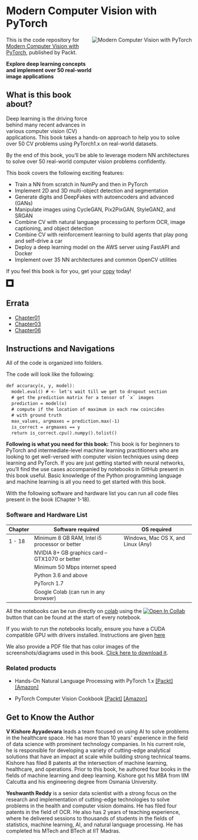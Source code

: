 # Modern Computer Vision with PyTorch

<a href="https://www.packtpub.com/product/modern-computer-vision-with-pytorch/9781839213472?utm_source=github&utm_medium=repository&utm_campaign=9781839213472"><img src="https://static.packt-cdn.com/products/9781839213472/cover/smaller" alt="Modern Computer Vision with PyTorch" height="256px" align="right"></a>

This is the code repository for [Modern Computer Vision with PyTorch](https://www.packtpub.com/product/modern-computer-vision-with-pytorch/9781839213472?utm_source=github&utm_medium=repository&utm_campaign=9781839213472), published by Packt.

**Explore deep learning concepts and implement over 50 real-world image applications**

## What is this book about?
Deep learning is the driving force behind many recent advances in various computer vision (CV) applications. This book takes a hands-on approach to help you to solve over 50 CV problems using PyTorch1.x on real-world datasets.

By the end of this book, you’ll be able to leverage modern NN architectures to solve over 50 real-world computer vision problems confidently.

This book covers the following exciting features: 
* Train a NN from scratch in NumPy and then in PyTorch
* Implement 2D and 3D multi-object detection and segmentation
* Generate digits and DeepFakes with autoencoders and advanced (GANs)
* Manipulate images using CycleGAN, Pix2PixGAN, StyleGAN2, and SRGAN
* Combine CV with natural language processing to perform OCR, image captioning, and object detection
* Combine CV with reinforcement learning to build agents that play pong and self-drive a car
* Deploy a deep learning model on the AWS server using FastAPI and Docker
* Implement over 35 NN architectures and common OpenCV utilities

If you feel this book is for you, get your [copy](https://www.amazon.com/dp/1839213477) today!

<a href="https://www.packtpub.com/?utm_source=github&utm_medium=banner&utm_campaign=GitHubBanner"><img src="https://raw.githubusercontent.com/PacktPublishing/GitHub/master/GitHub.png" alt="https://www.packtpub.com/" border="5" /></a>
## Errata
- [Chapter01](Chapter01/readme.md)
- [Chapter03](Chapter03/Readme.md)
- [Chapter06](Chapter06/Readme.md)

## Instructions and Navigations
All of the code is organized into folders.

The code will look like the following:
```
def accuracy(x, y, model):
  model.eval() # <- let's wait till we get to dropout section
  # get the prediction matrix for a tensor of `x` images
  prediction = model(x)
  # compute if the location of maximum in each row coincides
  # with ground truth
  max_values, argmaxes = prediction.max(-1)
  is_correct = argmaxes == y
  return is_correct.cpu().numpy().tolist()
```

**Following is what you need for this book:**
This book is for beginners to PyTorch and intermediate-level machine learning practitioners who are looking to get well-versed with computer vision techniques using deep learning and PyTorch. If you are just getting started with neural networks, you’ll find the use cases accompanied by notebooks in GitHub present in this book useful. Basic knowledge of the Python programming language and machine learning is all you need to get started with this book. 

With the following software and hardware list you can run all code files present in the book (Chapter 1-18).

### Software and Hardware List

| Chapter  | Software required                                                                    | OS required                        |
| -------- | -------------------------------------------------------------------------------------| -----------------------------------|
| 1 - 18   |  Minimum 8 GB RAM, Intel i5 processor or better                                      | Windows, Mac OS X, and Linux (Any) |
|          |  NVIDIA 8+ GB graphics card – GTX1070 or better                                      |                                    |
|          |  Minimum 50 Mbps internet speed                                                      |                                    |
|          |   Python 3.6 and above                                                               |                                    |
|          |  PyTorch 1.7                                                                         |                                    |
|          |  Google Colab (can run in any browser)                             						      |                                    |

All the notebooks can be run directly on [colab](https://colab.google.com) using the [![Open In Collab](https://colab.research.google.com/assets/colab-badge.svg)](https://github.com/PacktPublishing/Modern-Computer-Vision-with-PyTorch/) button that can be found at the start of every notebook.

If you wish to run the notebooks locally, ensure you have a CUDA compatible GPU with drivers installed. Instructions are given [here](https://github.com/PacktPublishing/Modern-Computer-Vision-with-PyTorch/blob/master/Install-CUDA-Drivers.md)

We also provide a PDF file that has color images of the screenshots/diagrams used in this book. [Click here to download it](https://static.packt-cdn.com/downloads/9781839213472_ColorImages.pdf).


### Related products <Other books you may enjoy>
* Hands-On Natural Language Processing with PyTorch 1.x [[Packt]](https://www.packtpub.com/product/hands-on-natural-language-processing-with-pytorch-1-x/9781789802740) [[Amazon]](https://www.amazon.com/dp/1789802741)

* PyTorch Computer Vision Cookbook [[Packt]](https://www.packtpub.com/product/pytorch-computer-vision-cookbook/9781838644833) [[Amazon]](https://www.amazon.com/dp/B0862CX2ZL)

## Get to Know the Author
**V Kishore Ayyadevara** leads a team focused on using AI to solve problems in the healthcare space. He has more than 10 years' experience in the field of data science with prominent technology companies. In his current role, he is responsible for developing a variety of cutting-edge analytical solutions that have an impact at scale while building strong technical teams. Kishore has filed 8 patents at the intersection of machine learning, healthcare, and operations. Prior to this book, he authored four books in the fields of machine learning and deep learning. Kishore got his MBA from IIM Calcutta and his engineering degree from Osmania University.

**Yeshwanth Reddy** is a senior data scientist with a strong focus on the research and implementation of cutting-edge technologies to solve problems in the health and computer vision domains. He has filed four patents in the field of OCR. He also has 2 years of teaching experience, where he delivered sessions to thousands of students in the fields of statistics, machine learning, AI, and natural language processing. He has completed his MTech and BTech at IIT Madras.


